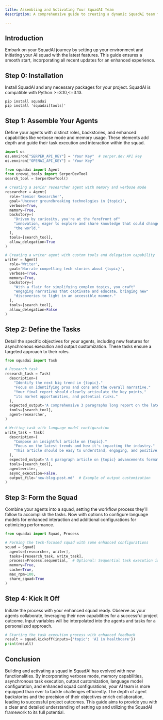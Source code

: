 ```yaml
---
title: Assembling and Activating Your SquadAI Team
description: A comprehensive guide to creating a dynamic SquadAI team for your projects, with updated functionalities including verbose mode, memory capabilities, asynchronous execution, output customization, language model configuration, and more.

---
```


## Introduction
Embark on your SquadAI journey by setting up your environment and initiating your AI squad with the latest features. This guide ensures a smooth start, incorporating all recent updates for an enhanced experience.

## Step 0: Installation
Install SquadAI and any necessary packages for your project. SquadAI is compatible with Python >=3.10,<=3.13.

```shell
pip install squadai
pip install 'squadai[tools]'
```

## Step 1: Assemble Your Agents
Define your agents with distinct roles, backstories, and enhanced capabilities like verbose mode and memory usage. These elements add depth and guide their task execution and interaction within the squad.

```python
import os
os.environ["SERPER_API_KEY"] = "Your Key"  # serper.dev API key
os.environ["OPENAI_API_KEY"] = "Your Key"

from squadai import Agent
from crewai_tools import SerperDevTool
search_tool = SerperDevTool()

# Creating a senior researcher agent with memory and verbose mode
researcher = Agent(
  role='Senior Researcher',
  goal='Uncover groundbreaking technologies in {topic}',
  verbose=True,
  memory=True,
  backstory=(
    "Driven by curiosity, you're at the forefront of"
    "innovation, eager to explore and share knowledge that could change"
    "the world."
  ),
  tools=[search_tool],
  allow_delegation=True
)

# Creating a writer agent with custom tools and delegation capability
writer = Agent(
  role='Writer',
  goal='Narrate compelling tech stories about {topic}',
  verbose=True,
  memory=True,
  backstory=(
    "With a flair for simplifying complex topics, you craft"
    "engaging narratives that captivate and educate, bringing new"
    "discoveries to light in an accessible manner."
  ),
  tools=[search_tool],
  allow_delegation=False
)
```

## Step 2: Define the Tasks
Detail the specific objectives for your agents, including new features for asynchronous execution and output customization. These tasks ensure a targeted approach to their roles.

```python
from squadai import Task

# Research task
research_task = Task(
  description=(
    "Identify the next big trend in {topic}."
    "Focus on identifying pros and cons and the overall narrative."
    "Your final report should clearly articulate the key points,"
    "its market opportunities, and potential risks."
  ),
  expected_output='A comprehensive 3 paragraphs long report on the latest AI trends.',
  tools=[search_tool],
  agent=researcher,
)

# Writing task with language model configuration
write_task = Task(
  description=(
    "Compose an insightful article on {topic}."
    "Focus on the latest trends and how it's impacting the industry."
    "This article should be easy to understand, engaging, and positive."
  ),
  expected_output='A 4 paragraph article on {topic} advancements formatted as markdown.',
  tools=[search_tool],
  agent=writer,
  async_execution=False,
  output_file='new-blog-post.md'  # Example of output customization
)
```

## Step 3: Form the Squad
Combine your agents into a squad, setting the workflow process they'll follow to accomplish the tasks. Now with options to configure language models for enhanced interaction and additional configurations for optimizing performance.

```python
from squadai import Squad, Process

# Forming the tech-focused squad with some enhanced configurations
squad = Squad(
  agents=[researcher, writer],
  tasks=[research_task, write_task],
  process=Process.sequential,  # Optional: Sequential task execution is default
  memory=True,
  cache=True,
  max_rpm=100,
  share_squad=True
)
```

## Step 4: Kick It Off
Initiate the process with your enhanced squad ready. Observe as your agents collaborate, leveraging their new capabilities for a successful project outcome. Input variables will be interpolated into the agents and tasks for a personalized approach.

```python
# Starting the task execution process with enhanced feedback
result = squad.kickoff(inputs={'topic': 'AI in healthcare'})
print(result)
```

## Conclusion
Building and activating a squad in SquadAI has evolved with new functionalities. By incorporating verbose mode, memory capabilities, asynchronous task execution, output customization, language model configuration, and enhanced squad configurations, your AI team is more equipped than ever to tackle challenges efficiently. The depth of agent backstories and the precision of their objectives enrich collaboration, leading to successful project outcomes. This guide aims to provide you with a clear and detailed understanding of setting up and utilizing the SquadAI framework to its full potential.